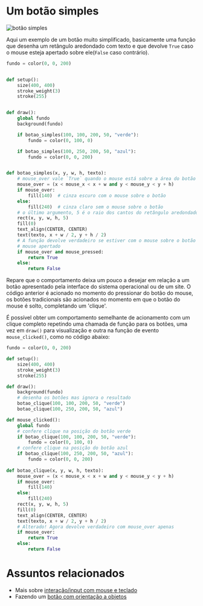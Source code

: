 # Um botão simples

![botão simples](assets/botao_simples.gif)

Aqui um exemplo de um botão muito simplificado, basicamente uma função que desenha um retângulo aredondado com texto e que devolve `True` caso o mouse esteja apertado sobre ele(`False` caso contrário).

<!-- editor-pyp5js -->
```python
fundo = color(0, 0, 200)


def setup():
    size(400, 400)
    stroke_weight(3)
    stroke(255)


def draw():
    global fundo
    background(fundo)

    if botao_simples(100, 100, 200, 50, "verde"):
        fundo = color(0, 100, 0)

    if botao_simples(100, 250, 200, 50, "azul"):
        fundo = color(0, 0, 200)


def botao_simples(x, y, w, h, texto):
    # mouse_over vale `True` quando o mouse está sobre a área do botão
    mouse_over = (x < mouse_x < x + w and y < mouse_y < y + h)
    if mouse_over:
        fill(140)  # cinza escuro com o mouse sobre o botão
    else:
        fill(240)  # cinza claro sem o mouse sobre o botão
    # o último argumento, 5 é o raio dos cantos do retângulo aredondado
    rect(x, y, w, h, 5)
    fill(0)
    text_align(CENTER, CENTER)
    text(texto, x + w / 2, y + h / 2)
    # A função devolve verdadeiro se estiver com o mouse sobre o botão E o
    # mouse apertado
    if mouse_over and mouse_pressed:
        return True
    else:
        return False
 ```
    
Repare que o comportamento deixa um pouco a desejar em relação a um botão apresentado pela interface do sistema operacional ou de um site. O código anterior é acionado no momento do pressionar do botão do mouse, os botões tradicionais são acionados no momento em que o botão do mouse é solto, completando um 'clique'.
    
É possível obter um comportamento semelhante de acionamento com um clique completo repetindo uma chamada de função para os botões, uma vez em `draw()` para visualização e outra na função de evento `mouse_clicked()`, como no código abaixo:
    
<!-- editor-pyp5js -->
```python
fundo = color(0, 0, 200)

def setup():
    size(400, 400)
    stroke_weight(3)
    stroke(255)

def draw():
    background(fundo)
    # desenha os botões mas ignora o resultado
    botao_clique(100, 100, 200, 50, "verde")
    botao_clique(100, 250, 200, 50, "azul")

def mouse_clicked():
    global fundo
    # confere clique na posição do botão verde
    if botao_clique(100, 100, 200, 50, "verde"): 
        fundo = color(0, 100, 0)
    # confere clique na posição do botão azul
    if botao_clique(100, 250, 200, 50, "azul"): 
        fundo = color(0, 0, 200)
                        
def botao_clique(x, y, w, h, texto):
    mouse_over = (x < mouse_x < x + w and y < mouse_y < y + h)
    if mouse_over:
        fill(140)
    else:
        fill(240)
    rect(x, y, w, h, 5)
    fill(0)
    text_align(CENTER, CENTER)
    text(texto, x + w / 2, y + h / 2)
    # Alterado! Agora devolve verdadeiro com mouse_over apenas
    if mouse_over:
        return True
    else:
        return False
```

# Assuntos relacionados

- Mais sobre [interação/input com mouse e teclado](input_py.md)
- Fazendo um [botão com orientação a objetos](botao_com_OO.md)
